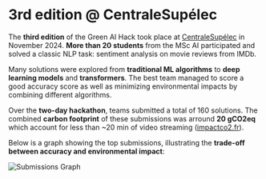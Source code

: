 # 3rd edition @ CentraleSupélec

The **third edition** of the Green AI Hack took place at [CentraleSupélec](https://centralesupelec.fr/) in November 2024. **More than 20 students** from the MSc AI participated and solved a classic NLP task: sentiment analysis on movie reviews from IMDb.

Many solutions were explored from **traditional ML algorithms** to **deep learning models** and **transformers**. The best team managed to score a good accuracy score as well as minimizing environmental impacts by combining different algorithms.

Over the **two-day hackathon**, teams submitted a total of 160 solutions. The combined **carbon footprint** of these submissions was arround **20 gCO2eq** which account for less than ~20 min of video streaming ([impactco2.fr](https://impactco2.fr)).

Below is a graph showing the top submissions, illustrating the **trade-off between accuracy and environmental impact**:

![Submissions Graph](../images/third_edition_graph.png)
